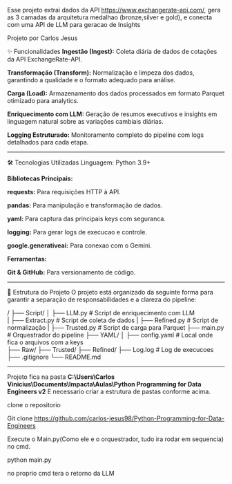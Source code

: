 Esse projeto extrai dados da API  https://www.exchangerate-api.com/, gera as 3 camadas da arquitetura medalhao (bronze,silver e gold), e conecta com uma API de LLM para geracao de Insights

Projeto por Carlos Jesus


✨ Funcionalidades
**Ingestão (Ingest):** Coleta diária de dados de cotações da API ExchangeRate-API.

**Transformação (Transform):** Normalização e limpeza dos dados, garantindo a qualidade e o formato adequado para análise.

**Carga (Load):** Armazenamento dos dados processados em formato Parquet otimizado para analytics.

**Enriquecimento com LLM:** Geração de resumos executivos e insights em linguagem natural sobre as variações cambiais diárias.

**Logging Estruturado:** Monitoramento completo do pipeline com logs detalhados para cada etapa.

***
🛠️ Tecnologias Utilizadas
Linguagem: Python 3.9+

**Bibliotecas Principais:**

**requests:** Para requisições HTTP à API.

**pandas:** Para manipulação e transformação de dados.

**yaml:** Para captura das principais keys com seguranca.

**logging:** Para gerar logs de execucao e controle.

**google.generativeai:** Para conexao com o Gemini.

**Ferramentas:**

**Git & GitHub:** Para versionamento de código.

***

📂 Estrutura do Projeto
O projeto está organizado da seguinte forma para garantir a separação de responsabilidades e a clareza do pipeline:

/
├── Script/
│   ├── LLM.py                  # Script de enriquecimento com LLM               
|   ├── Extract.py              # Script de coleta de dados
|   ├── Refined.py              # Script de normalização
|   ├── Trusted.py              # Script de carga para Parquet
├── main.py                     # Orquestrador do pipeline
├── YAML/
│   ├── config.yaml             # Local onde fica o arquivos com a keys  
├── Raw/
├── Trusted/
├── Refined/
├── Log.log                     # Log de execucoes
├── .gitignore
└── README.md

***
Projeto fica na pasta 
**C:\Users\Carlos Vinicius\Documents\Impacta\Aulas\Python Programming for Data Engineers v2**
E necessario criar a estrutura de pastas conforme acima.

clone o repositorio

Git clone https://github.com/carlos-jesus98/Python-Programming-for-Data-Engineers

Execute o Main.py(Como ele e o orquestrador, tudo ira rodar em sequencia) no cmd.

python main.py

no proprio cmd tera o retorno da LLM